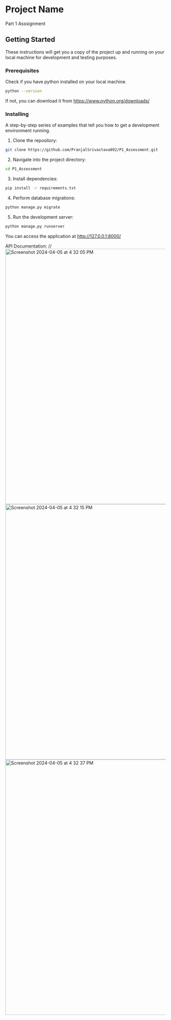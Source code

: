 # Project Name

Part 1 Asssignment

## Getting Started

These instructions will get you a copy of the project up and running on your local machine for development and testing purposes.

### Prerequisites

Check if you have python installed on your local machine.

```bash
python --version
```
If not, you can download it from https://www.python.org/downloads/

### Installing

A step-by-step series of examples that tell you how to get a development environment running.

1. Clone the repository:

```bash
git clone https://github.com/PranjalSrivastava092/P1_Assessment.git
```

2. Navigate into the project directory:

```bash
cd P1_Assessment
```

3. Install dependencies:

```bash
pip install -r requirements.txt
```

4. Perform database migrations:

```bash
python manage.py migrate
```

5. Run the development server:

```bash
python manage.py runserver
```

You can access the application at http://127.0.0.1:8000/

API Documentation: //
<img width="800" alt="Screenshot 2024-04-05 at 4 32 05 PM" src="https://github.com/PranjalSrivastava092/P1_Assessment/assets/30670206/b54f6848-9b5e-47b4-b715-e65e381924fd">
<img width="800" alt="Screenshot 2024-04-05 at 4 32 15 PM" src="https://github.com/PranjalSrivastava092/P1_Assessment/assets/30670206/e439f8ef-c134-4bd0-b45f-fb3a98ec0206">
<img width="800" alt="Screenshot 2024-04-05 at 4 32 37 PM" src="https://github.com/PranjalSrivastava092/P1_Assessment/assets/30670206/aecd8c61-3c08-4c2b-b0a2-ba1d40ecb840">

